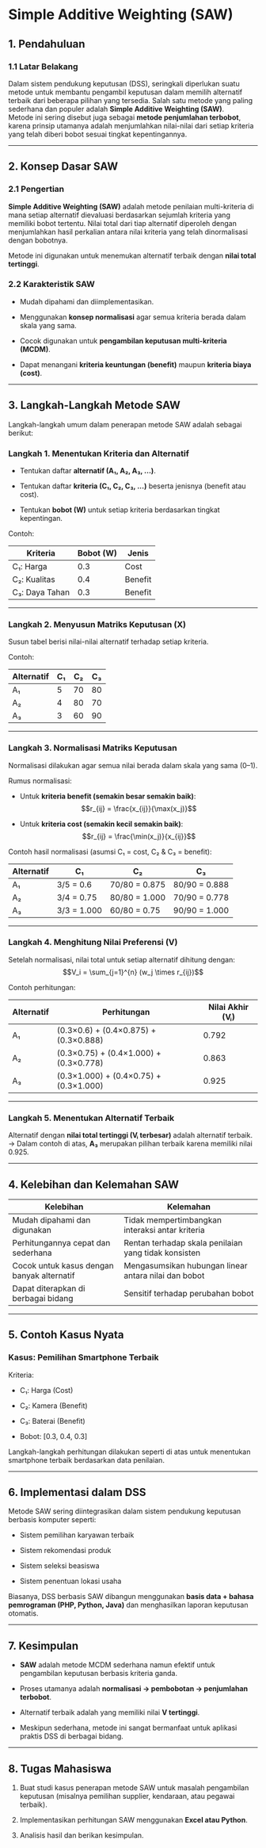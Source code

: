 # Simple Additive Weighting (SAW)

## **1. Pendahuluan**

### **1.1 Latar Belakang**

Dalam sistem pendukung keputusan (DSS), seringkali diperlukan suatu metode untuk membantu pengambil keputusan dalam memilih alternatif terbaik dari beberapa pilihan yang tersedia. Salah satu metode yang paling sederhana dan populer adalah **Simple Additive Weighting (SAW)**.  
Metode ini sering disebut juga sebagai **metode penjumlahan terbobot**, karena prinsip utamanya adalah menjumlahkan nilai-nilai dari setiap kriteria yang telah diberi bobot sesuai tingkat kepentingannya.

---

## **2. Konsep Dasar SAW**

### **2.1 Pengertian**

**Simple Additive Weighting (SAW)** adalah metode penilaian multi-kriteria di mana setiap alternatif dievaluasi berdasarkan sejumlah kriteria yang memiliki bobot tertentu. Nilai total dari tiap alternatif diperoleh dengan menjumlahkan hasil perkalian antara nilai kriteria yang telah dinormalisasi dengan bobotnya.

Metode ini digunakan untuk menemukan alternatif terbaik dengan **nilai total tertinggi**.

### **2.2 Karakteristik SAW**

- Mudah dipahami dan diimplementasikan.
    
- Menggunakan **konsep normalisasi** agar semua kriteria berada dalam skala yang sama.
    
- Cocok digunakan untuk **pengambilan keputusan multi-kriteria (MCDM)**.
    
- Dapat menangani **kriteria keuntungan (benefit)** maupun **kriteria biaya (cost)**.
    

---

## **3. Langkah-Langkah Metode SAW**

Langkah-langkah umum dalam penerapan metode SAW adalah sebagai berikut:

### **Langkah 1. Menentukan Kriteria dan Alternatif**

- Tentukan daftar **alternatif (A₁, A₂, A₃, ...)**.
    
- Tentukan daftar **kriteria (C₁, C₂, C₃, ...)** beserta jenisnya (benefit atau cost).
    
- Tentukan **bobot (W)** untuk setiap kriteria berdasarkan tingkat kepentingan.
    

Contoh:

|Kriteria|Bobot (W)|Jenis|
|---|---|---|
|C₁: Harga|0.3|Cost|
|C₂: Kualitas|0.4|Benefit|
|C₃: Daya Tahan|0.3|Benefit|

---

### **Langkah 2. Menyusun Matriks Keputusan (X)**

Susun tabel berisi nilai-nilai alternatif terhadap setiap kriteria.

Contoh:

|Alternatif|C₁|C₂|C₃|
|---|---|---|---|
|A₁|5|70|80|
|A₂|4|80|70|
|A₃|3|60|90|

---

### **Langkah 3. Normalisasi Matriks Keputusan**

Normalisasi dilakukan agar semua nilai berada dalam skala yang sama (0–1).

Rumus normalisasi:

- Untuk **kriteria benefit (semakin besar semakin baik)**:  
	    $$r_{ij} = \frac{x_{ij}}{\max(x_j)}$$
    
- Untuk **kriteria cost (semakin kecil semakin baik)**:  
    $$r_{ij} = \frac{\min(x_j)}{x_{ij}}$$
    

Contoh hasil normalisasi (asumsi C₁ = cost, C₂ & C₃ = benefit):

|Alternatif|C₁|C₂|C₃|
|---|---|---|---|
|A₁|3/5 = 0.6|70/80 = 0.875|80/90 = 0.888|
|A₂|3/4 = 0.75|80/80 = 1.000|70/90 = 0.778|
|A₃|3/3 = 1.000|60/80 = 0.75|90/90 = 1.000|

---

### **Langkah 4. Menghitung Nilai Preferensi (V)**

Setelah normalisasi, nilai total untuk setiap alternatif dihitung dengan:  
$$V_i = \sum_{j=1}^{n} (w_j \times r_{ij})$$

Contoh perhitungan:

|Alternatif|Perhitungan|Nilai Akhir (Vᵢ)|
|---|---|---|
|A₁|(0.3×0.6) + (0.4×0.875) + (0.3×0.888)|0.792|
|A₂|(0.3×0.75) + (0.4×1.000) + (0.3×0.778)|0.863|
|A₃|(0.3×1.000) + (0.4×0.75) + (0.3×1.000)|0.925|

---

### **Langkah 5. Menentukan Alternatif Terbaik**

Alternatif dengan **nilai total tertinggi (Vᵢ terbesar)** adalah alternatif terbaik.  
→ Dalam contoh di atas, **A₃** merupakan pilihan terbaik karena memiliki nilai 0.925.

---

## **4. Kelebihan dan Kelemahan SAW**

|**Kelebihan**|**Kelemahan**|
|---|---|
|Mudah dipahami dan digunakan|Tidak mempertimbangkan interaksi antar kriteria|
|Perhitungannya cepat dan sederhana|Rentan terhadap skala penilaian yang tidak konsisten|
|Cocok untuk kasus dengan banyak alternatif|Mengasumsikan hubungan linear antara nilai dan bobot|
|Dapat diterapkan di berbagai bidang|Sensitif terhadap perubahan bobot|

---

## **5. Contoh Kasus Nyata**

### **Kasus: Pemilihan Smartphone Terbaik**

Kriteria:

- C₁: Harga (Cost)
    
- C₂: Kamera (Benefit)
    
- C₃: Baterai (Benefit)
    
- Bobot: [0.3, 0.4, 0.3]
    

Langkah-langkah perhitungan dilakukan seperti di atas untuk menentukan smartphone terbaik berdasarkan data penilaian.

---

## **6. Implementasi dalam DSS**

Metode SAW sering diintegrasikan dalam sistem pendukung keputusan berbasis komputer seperti:

- Sistem pemilihan karyawan terbaik
    
- Sistem rekomendasi produk
    
- Sistem seleksi beasiswa
    
- Sistem penentuan lokasi usaha
    

Biasanya, DSS berbasis SAW dibangun menggunakan **basis data + bahasa pemrograman (PHP, Python, Java)** dan menghasilkan laporan keputusan otomatis.

---

## **7. Kesimpulan**

- **SAW** adalah metode MCDM sederhana namun efektif untuk pengambilan keputusan berbasis kriteria ganda.
    
- Proses utamanya adalah **normalisasi → pembobotan → penjumlahan terbobot**.
    
- Alternatif terbaik adalah yang memiliki nilai **V tertinggi**.
    
- Meskipun sederhana, metode ini sangat bermanfaat untuk aplikasi praktis DSS di berbagai bidang.
    

---

## **8. Tugas Mahasiswa**

1. Buat studi kasus penerapan metode SAW untuk masalah pengambilan keputusan (misalnya pemilihan supplier, kendaraan, atau pegawai terbaik).
    
2. Implementasikan perhitungan SAW menggunakan **Excel atau Python**.
    
3. Analisis hasil dan berikan kesimpulan.
    
